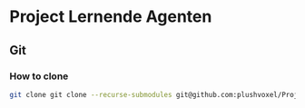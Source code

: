 # Project Lernende Agenten

## Git

### How to clone
```bash
git clone git clone --recurse-submodules git@github.com:plushvoxel/Project-Lernende-Agenten.git
```

